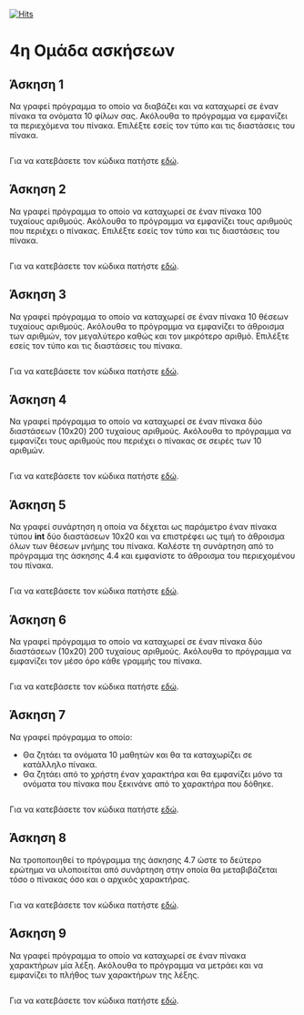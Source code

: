 [![Hits](https://hits.seeyoufarm.com/api/count/incr/badge.svg?url=https%3A%2F%2Feffie375.github.io%2FTPTE-AEGEAN&count_bg=%23E3802B&title_bg=%2307359E&icon=internetarchive.svg&icon_color=%23E7E7E7&title=%CE%A0%CF%81%CE%BF%CE%B2%CE%BF%CE%BB%CE%AD%CF%82&edge_flat=false)](https://hits.seeyoufarm.com)

# 4η Οµάδα ασκήσεων

## Άσκηση 1

Να γραφεί πρόγραµµα το οποίο να διαβάζει και να καταχωρεί σε έναν πίνακα τα ονόµατα 10 φίλων σας. Ακόλουθα το πρόγραµµα να εµφανίζει τα περιεχόµενα του πίνακα. Επιλέξτε εσείς τον τύπο και τις διαστάσεις του πίνακα.

```c

```

Για να κατεβάσετε τον κώδικα πατήστε [εδώ](source/exercise_4_01.c).

## Άσκηση 2

Να γραφεί πρόγραµµα το οποίο να καταχωρεί σε έναν πίνακα 100 τυχαίους αριθµούς. Ακόλουθα το πρόγραµµα να εµφανίζει τους αριθµούς που περιέχει ο πίνακας. Επιλέξτε εσείς τον τύπο και τις διαστάσεις του πίνακα.

```c

```

Για να κατεβάσετε τον κώδικα πατήστε [εδώ](source/exercise_4_02.c).

## Άσκηση 3

Να γραφεί πρόγραµµα το οποίο να καταχωρεί σε έναν πίνακα 10 θέσεων τυχαίους αριθµούς. Ακόλουθα το πρόγραµµα να εµφανίζει το άθροισµα των αριθµών, τον µεγαλύτερο καθώς και τον µικρότερο αριθµό. Επιλέξτε εσείς τον τύπο και τις διαστάσεις του πίνακα.

```c

```

Για να κατεβάσετε τον κώδικα πατήστε [εδώ](source/exercise_4_03.c).

## Άσκηση 4

Να γραφεί πρόγραµµα το οποίο να καταχωρεί σε έναν πίνακα δύο διαστάσεων (10x20) 200 τυχαίους αριθµούς. Ακόλουθα το πρόγραµµα να εµφανίζει τους αριθµούς που περιέχει ο πίνακας σε σειρές των 10 αριθµών.

```c

```

Για να κατεβάσετε τον κώδικα πατήστε [εδώ](source/exercise_4_04.c).

## Άσκηση 5

Να γραφεί συνάρτηση η οποία να δέχεται ως παράµετρο έναν πίνακα τύπου **int** δύο διαστάσεων 10x20 και να επιστρέφει ως τιµή το άθροισµα όλων των θέσεων µνήµης του πίνακα. Καλέστε τη συνάρτηση από το πρόγραµµα της άσκησης 4.4 και εµφανίστε το άθροισµα του περιεχοµένου του πίνακα.

```c

```

Για να κατεβάσετε τον κώδικα πατήστε [εδώ](source/exercise_4_05.c).

## Άσκηση 6

Να γραφεί πρόγραµµα το οποίο να καταχωρεί σε έναν πίνακα δύο διαστάσεων (10x20) 200 τυχαίους αριθµούς. Ακόλουθα το πρόγραµµα να εµφανίζει τον µέσο όρο κάθε γραµµής του πίνακα.

```c

```

Για να κατεβάσετε τον κώδικα πατήστε [εδώ](source/exercise_4_06.c).

## Άσκηση 7

Να γραφεί πρόγραµµα το οποίο:

- Θα ζητάει τα ονόµατα 10 µαθητών και θα τα καταχωρίζει σε κατάλληλο πίνακα.
- Θα ζητάει από το χρήστη έναν χαρακτήρα και θα εµφανίζει µόνο τα ονόµατα του πίνακα που ξεκινάνε από το χαρακτήρα που δόθηκε.

```c

```

Για να κατεβάσετε τον κώδικα πατήστε [εδώ](source/exercise_4_07.c).

## Άσκηση 8

Να τροποποιηθεί το πρόγραµµα της άσκησης 4.7 ώστε το δεύτερο ερώτηµα να υλοποιείται από συνάρτηση στην οποία θα µεταβιβάζεται τόσο ο πίνακας όσο και ο αρχικός χαρακτήρας.

```c

```

Για να κατεβάσετε τον κώδικα πατήστε [εδώ](source/exercise_4_08.c).

## Άσκηση 9

Να γραφεί πρόγραµµα το οποίο να καταχωρεί σε έναν πίνακα χαρακτήρων µία λέξη. Ακόλουθα το πρόγραµµα να µετράει και να εµφανίζει το πλήθος των χαρακτήρων της λέξης.

```c

```

Για να κατεβάσετε τον κώδικα πατήστε [εδώ](source/exercise_4_09.c).
